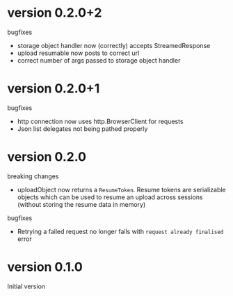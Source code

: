 version 0.2.0+2
===============

bugfixes
  - storage object handler now (correctly) accepts StreamedResponse
  - upload resumable now posts to correct url
  - correct number of args passed to storage object handler

version 0.2.0+1
===============

bugfixes
  - http connection now uses http.BrowserClient for requests
  - Json list delegates not being pathed properly

version 0.2.0
=============

breaking changes
  - uploadObject now returns a `ResumeToken`. Resume tokens are serializable objects
    which can be used to resume an upload across sessions (without storing the resume data in memory)

bugfixes
  - Retrying a failed request no longer fails with `request already finalised` error

version 0.1.0
=============

Initial version
